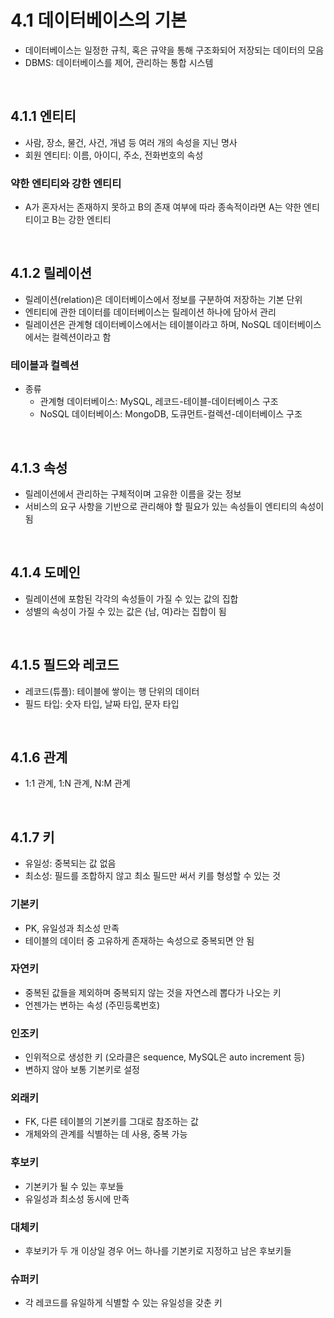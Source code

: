 # 4.1 데이터베이스의 기본

- 데이터베이스는 일정한 규칙, 혹은 규약을 통해 구조화되어 저장되는 데이터의 모음
- DBMS: 데이터베이스를 제어, 관리하는 통합 시스템

<br>

## 4.1.1 엔티티

- 사람, 장소, 물건, 사건, 개념 등 여러 개의 속성을 지닌 명사
- 회원 엔티티: 이름, 아이디, 주소, 전화번호의 속성

### 약한 엔티티와 강한 엔티티

- A가 혼자서는 존재하지 못하고 B의 존재 여부에 따라 종속적이라면 A는 약한 엔티티이고 B는 강한 엔티티

<br>

## 4.1.2 릴레이션

- 릴레이션(relation)은 데이터베이스에서 정보를 구분하여 저장하는 기본 단위
- 엔티티에 관한 데이터를 데이터베이스는 릴레이션 하나에 담아서 관리
- 릴레이션은 관계형 데이터베이스에서는 테이블이라고 하며, NoSQL 데이터베이스에서는 컬렉션이라고 함

### 테이블과 컬렉션

- 종류
    - 관계형 데이터베이스: MySQL, 레코드-테이블-데이터베이스 구조
    - NoSQL 데이터베이스: MongoDB, 도큐먼트-컬렉션-데이터베이스 구조

<br>

## 4.1.3 속성

- 릴레이션에서 관리하는 구체적이며 고유한 이름을 갖는 정보
- 서비스의 요구 사항을 기반으로 관리해야 할 필요가 있는 속성들이 엔티티의 속성이 됨

<br>

## 4.1.4 도메인

- 릴레이션에 포함된 각각의 속성들이 가질 수 있는 값의 집합
- 성별의 속성이 가질 수 있는 값은 {남, 여}라는 집합이 됨

<br>

## 4.1.5 필드와 레코드

- 레코드(튜플): 테이블에 쌓이는 행 단위의 데이터
- 필드 타입: 숫자 타입, 날짜 타입, 문자 타입

<br>

## 4.1.6 관계

- 1:1 관계, 1:N 관계, N:M 관계

<br>

## 4.1.7 키

- 유일성: 중복되는 값 없음
- 최소성: 필드를 조합하지 않고 최소 필드만 써서 키를 형성할 수 있는 것

### 기본키

- PK, 유일성과 최소성 만족
- 테이블의 데이터 중 고유하게 존재하는 속성으로 중복되면 안 됨

### 자연키

- 중복된 값들을 제외하며 중복되지 않는 것을 자연스레 뽑다가 나오는 키
- 언젠가는 변하는 속성 (주민등록번호)

### 인조키

- 인위적으로 생성한 키 (오라클은 sequence, MySQL은 auto increment 등)
- 변하지 않아 보통 기본키로 설정

### 외래키

- FK, 다른 테이블의 기본키를 그대로 참조하는 값
- 개체와의 관계를 식별하는 데 사용, 중복 가능

### 후보키

- 기본키가 될 수 있는 후보들
- 유일성과 최소성 동시에 만족

### 대체키

- 후보키가 두 개 이상일 경우 어느 하나를 기본키로 지정하고 남은 후보키들

### 슈퍼키

- 각 레코드를 유일하게 식별할 수 있는 유일성을 갖춘 키
